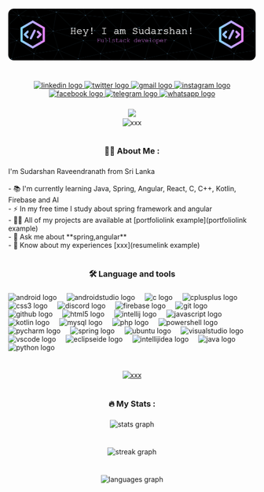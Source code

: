 ![Header](./github-header-image.png)
###
<h1 align="left"></h1>

###

<div align="center">
  <a href="www.linkedin.com/in/sudarshan-raveendranath" target="_blank">
    <img src="https://raw.githubusercontent.com/maurodesouza/profile-readme-generator/master/src/assets/icons/social/linkedin/default.svg" width="44" height="27" alt="linkedin logo"  />
  </a>
  <a href="https://twitter.com/SudarshanRav" target="_blank">
    <img src="https://raw.githubusercontent.com/maurodesouza/profile-readme-generator/master/src/assets/icons/social/twitter/default.svg" width="44" height="27" alt="twitter logo"  />
  </a>
  <a href="sudarshan27922@gmail.com" target="_blank">
    <img src="https://raw.githubusercontent.com/maurodesouza/profile-readme-generator/master/src/assets/icons/social/gmail/default.svg" width="44" height="27" alt="gmail logo"  />
  </a>
  <a href="https://www.instagram.com/sudarshana_raveendranath/" target="_blank">
    <img src="https://raw.githubusercontent.com/maurodesouza/profile-readme-generator/master/src/assets/icons/social/instagram/default.svg" width="44" height="27" alt="instagram logo"  />
  </a>
  <a href="https://www.facebook.com/sudarshana.raveendranath" target="_blank">
    <img src="https://raw.githubusercontent.com/maurodesouza/profile-readme-generator/master/src/assets/icons/social/facebook/default.svg" width="44" height="27" alt="facebook logo"  />
  </a>
  <a href="https://t.me/Sudarshana_raveendranath" target="_blank">
    <img src="https://raw.githubusercontent.com/maurodesouza/profile-readme-generator/master/src/assets/icons/social/telegram/default.svg" width="44" height="27" alt="telegram logo"  />
  </a>
  <a href="https://wa.me/94764287713" target="_blank">
    <img src="https://raw.githubusercontent.com/maurodesouza/profile-readme-generator/master/src/assets/icons/social/whatsapp/default.svg" width="44" height="27" alt="whatsapp logo"  />
  </a>
</div>

###

<div align="center">
  <img src="https://profile-counter.glitch.me/sudarshan-raveendranath/count.svg?"  /><br>
  <img src="https://komarev.com/ghpvc/?username=xxx&label=Profile%20views&color=0e75b6&style=flat" alt="xxx" />
</div>

###

<h1 align="center"></h1>

###

<h3 align="center">👩‍💻  About Me :</h3>

###

<p align="left">I'm Sudarshan Raveendranath from Sri Lanka<br><br>
  - 📚 I'm currently learning Java, Spring, Angular, React, C, C++, Kotlin, Firebase and AI<br>
  - ⚡ In my free time I study about spring framework and angular<br>
  - 👨‍💻 All of my projects are available at [portfoliolink example](portfoliolink example)<br>
  - 💬 Ask me about **spring,angular**<br>
  - 📄 Know about my experiences [xxx](resumelink example)
</p>

###

<h1 align="left"></h1>

###

<h3 align="center">🛠 Language and tools</h3>

###

<div align="left">
  <img src="https://cdn.simpleicons.org/android/3DDC84" height="40" alt="android logo"  />
  <img width="12" />
  <img src="https://cdn.jsdelivr.net/gh/devicons/devicon/icons/androidstudio/androidstudio-original.svg" height="40" alt="androidstudio logo"  />
  <img width="12" />
  <img src="https://cdn.jsdelivr.net/gh/devicons/devicon/icons/c/c-original.svg" height="40" alt="c logo"  />
  <img width="12" />
  <img src="https://cdn.jsdelivr.net/gh/devicons/devicon/icons/cplusplus/cplusplus-original.svg" height="40" alt="cplusplus logo"  />
  <img width="12" />
  <img src="https://skillicons.dev/icons?i=css" height="40" alt="css3 logo"  />
  <img width="12" />
  <img src="https://cdn.simpleicons.org/discord/5865F2" height="40" alt="discord logo"  />
  <img width="12" />
  <img src="https://skillicons.dev/icons?i=firebase" height="40" alt="firebase logo"  />
  <img width="12" />
  <img src="https://skillicons.dev/icons?i=git" height="40" alt="git logo"  />
  <img width="12" />
  <img src="https://skillicons.dev/icons?i=github" height="40" alt="github logo"  />
  <img width="12" />
  <img src="https://skillicons.dev/icons?i=html" height="40" alt="html5 logo"  />
  <img width="12" />
  <img src="https://cdn.simpleicons.org/intellijidea/000000" height="40" alt="intellij logo"  />
  <img width="12" />
  <img src="https://cdn.simpleicons.org/javascript/F7DF1E" height="40" alt="javascript logo"  />
  <img width="12" />
  <img src="https://skillicons.dev/icons?i=kotlin" height="40" alt="kotlin logo"  />
  <img width="12" />
  <img src="https://skillicons.dev/icons?i=mysql" height="40" alt="mysql logo"  />
  <img width="12" />
  <img src="https://skillicons.dev/icons?i=php" height="40" alt="php logo"  />
  <img width="12" />
  <img src="https://skillicons.dev/icons?i=powershell" height="40" alt="powershell logo"  />
  <img width="12" />
  <img src="https://cdn.simpleicons.org/pycharm/000000" height="40" alt="pycharm logo"  />
  <img width="12" />
  <img src="https://skillicons.dev/icons?i=spring" height="40" alt="spring logo"  />
  <img width="12" />
  <img src="https://cdn.jsdelivr.net/gh/devicons/devicon/icons/ubuntu/ubuntu-plain.svg" height="40" alt="ubuntu logo"  />
  <img width="12" />
  <img src="https://skillicons.dev/icons?i=visualstudio" height="40" alt="visualstudio logo"  />
  <img width="12" />
  <img src="https://skillicons.dev/icons?i=vscode" height="40" alt="vscode logo"  />
  <img width="12" />
  <img src="https://skillicons.dev/icons?i=eclipse" height="40" alt="eclipseide logo"  />
  <img width="12" />
  <img src="https://skillicons.dev/icons?i=idea" height="40" alt="intellijidea logo"  />
  <img width="12" />
  <img src="https://cdn.jsdelivr.net/gh/devicons/devicon/icons/java/java-original.svg" height="40" alt="java logo"  />
  <img width="12" />
  <img src="https://skillicons.dev/icons?i=py" height="40" alt="python logo"  />
</div>

###

<h1 align="left"></h1>

###

<p align="center"> <a href="https://github.com/ryo-ma/github-profile-trophy"><img src="https://github-profile-trophy.vercel.app/?username=xxx" alt="xxx" /></a> </p>

###

<h1 align="left"></h1>

###

<h3 align="center">🔥   My Stats :</h3>

###

<div align="center">
  <img src="https://github-readme-stats.vercel.app/api?username=sudarshan-raveendranath&hide_title=false&hide_rank=false&show_icons=true&include_all_commits=true&count_private=true&disable_animations=false&theme=dark&locale=en&hide_border=false&order=1" height="200" alt="stats graph"  />
  
<h1 align="left"></h1>
  <img src="https://streak-stats.demolab.com?user=sudarshan-raveendranath&locale=en&mode=daily&theme=dark&hide_border=false&border_radius=5&order=3" height="200" alt="streak graph"  />
  
<h1 align="left"></h1>
  <img  src="https://github-readme-stats.vercel.app/api/top-langs?username=sudarshan-raveendranath&locale=en&hide_title=false&layout=compact&card_width=320&langs_count=5&theme=dark&hide_border=false&order=2" height="150" alt="languages graph"  />
</div>

###

<h1 align="left"></h1>





